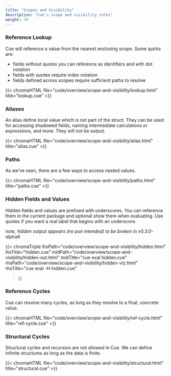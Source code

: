 ```yaml
---
title: "Scopes and Visibility"
description: "Cue's scope and visibility rules"
weight: 20
---
```


### Reference Lookup

Cue will reference a value from the nearest enclosing scope.
Some quirks are:

- fields without quotes you can reference as identifiers and with dot notation
- fields with quotes require index notation
- fields defined across scopes require sufficient paths to resolve

{{< chromaHTML file="code/overview/scope-and-visibility/lookup.html" title="lookup.cue" >}}

### Aliases

An alias define local value which is not part of the struct.
They can be used for accessing shadowed fields, 
naming intermediate calculations or expressions,
and more. They will not be output.

{{< chromaHTML file="code/overview/scope-and-visibility/alias.html" title="alias.cue" >}}

### Paths

As we've seen, there are a few ways to access nested values.

{{< chromaHTML file="code/overview/scope-and-visibility/paths.html" title="paths.cue" >}}


### Hidden Fields and Values

Hidden fields and values are prefixed with underscores.
You can reference them in the current package and optional
show them when evaluating. Use quotes if you want a real label that begins with an underscore.

_note, hidden output appears (no pun intended) to be broken in v0.3.0-alpha6_

{{< chromaTriple
  lhsPath="code/overview/scope-and-visibility/hidden.html" lhsTitle="hidden.cue"
  midPath="code/overview/scope-and-visibility/hidden-out.html" midTitle="cue eval hidden.cue"
  rhsPath="code/overview/scope-and-visibility/hidden-viz.html" rhsTitle="cue eval -H hidden.cue"
>}}


### Reference Cycles

Cue can resolve many cycles, as long as they resolve to a final, concrete value.


{{< chromaHTML file="code/overview/scope-and-visibility/ref-cycle.html" title="ref-cycle.cue" >}}


### Structural Cycles

Structural cycles and recursion are not allowed in Cue.
We can define infinite structures as long as the data is finite.

{{< chromaHTML file="code/overview/scope-and-visibility/structural.html" title="structural.cue" >}}


